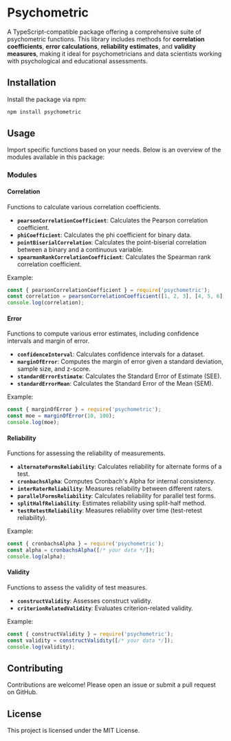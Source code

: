 # Psychometric

A TypeScript-compatible package offering a comprehensive suite of psychometric functions. This library includes methods for **correlation coefficients**, **error calculations**, **reliability estimates**, and **validity measures**, making it ideal for psychometricians and data scientists working with psychological and educational assessments.

## Installation

Install the package via npm:

```bash
npm install psychometric
```

## Usage

Import specific functions based on your needs. Below is an overview of the modules available in this package:

### Modules

#### Correlation

Functions to calculate various correlation coefficients.

- **`pearsonCorrelationCoefficient`**: Calculates the Pearson correlation coefficient.
- **`phiCoefficient`**: Calculates the phi coefficient for binary data.
- **`pointBiserialCorrelation`**: Calculates the point-biserial correlation between a binary and a continuous variable.
- **`spearmanRankCorrelationCoefficient`**: Calculates the Spearman rank correlation coefficient.

Example:
```typescript
const { pearsonCorrelationCoefficient } = require('psychometric');
const correlation = pearsonCorrelationCoefficient([1, 2, 3], [4, 5, 6]);
console.log(correlation);
```

#### Error

Functions to compute various error estimates, including confidence intervals and margin of error.

- **`confidenceInterval`**: Calculates confidence intervals for a dataset.
- **`marginOfError`**: Computes the margin of error given a standard deviation, sample size, and z-score.
- **`standardErrorEstimate`**: Calculates the Standard Error of Estimate (SEE).
- **`standardErrorMean`**: Calculates the Standard Error of the Mean (SEM).

Example:
```typescript
const { marginOfError } = require('psychometric');
const moe = marginOfError(10, 100);
console.log(moe);
```

#### Reliability

Functions for assessing the reliability of measurements.

- **`alternateFormsReliability`**: Calculates reliability for alternate forms of a test.
- **`cronbachsAlpha`**: Computes Cronbach's Alpha for internal consistency.
- **`interRaterReliability`**: Measures reliability between different raters.
- **`parallelFormsReliability`**: Calculates reliability for parallel test forms.
- **`splitHalfReliability`**: Estimates reliability using split-half method.
- **`testRetestReliability`**: Measures reliability over time (test-retest reliability).

Example:
```typescript
const { cronbachsAlpha } = require('psychometric');
const alpha = cronbachsAlpha([/* your data */]);
console.log(alpha);
```

#### Validity

Functions to assess the validity of test measures.

- **`constructValidity`**: Assesses construct validity.
- **`criterionRelatedValidity`**: Evaluates criterion-related validity.

Example:
```typescript
const { constructValidity } = require('psychometric');
const validity = constructValidity([/* your data */]);
console.log(validity);
```

## Contributing

Contributions are welcome! Please open an issue or submit a pull request on GitHub.

## License

This project is licensed under the MIT License.
